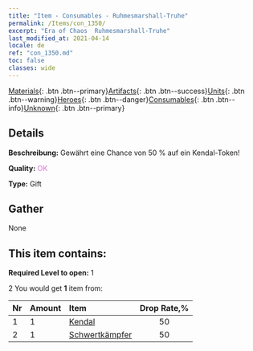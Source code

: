 ```yaml
---
title: "Item - Consumables - Ruhmesmarshall-Truhe"
permalink: /Items/con_1350/
excerpt: "Era of Chaos  Ruhmesmarshall-Truhe"
last_modified_at: 2021-04-14
locale: de
ref: "con_1350.md"
toc: false
classes: wide
---
```

 [Materials](/de/Items/){: .btn .btn--primary}[Artifacts](/de/Items/Artifacts/){: .btn .btn--success}[Units](/de/Items/Units/){: .btn .btn--warning}[Heroes](/de/Items/Heroes/){: .btn .btn--danger}[Consumables](/de/Items/Consumables/){: .btn .btn--info}[Unknown](/de/Items/Unknown/){: .btn .btn--primary}

## Details
 **Beschreibung:** Gewährt eine Chance von 50 % auf ein Kendal-Token!

 **Quality:** <span style="color: #DA70D6">OK</span>

 **Type:** Gift

## Gather

  None

## This item contains:

 **Required Level to open:** 1

 2 You would get **1** item  from:

  | Nr | Amount |     Item    | Drop Rate,% |
  |:---|:-------|:------------|:---------:|
  | 1 | 1 | [Kendal](/de/Items/her_363/) | 50 | 
  | 2 | 1 | [Schwertkämpfer](/de/Items/unt_193/) | 50 | 
